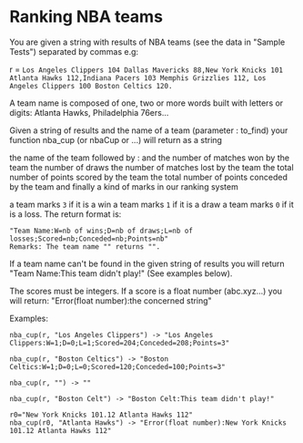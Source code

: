 # Ranking NBA teams

You are given a string with results of NBA teams (see the data in "Sample Tests") separated by commas e.g:

r = `Los Angeles Clippers 104 Dallas Mavericks 88,New York Knicks 101 Atlanta Hawks 112,Indiana Pacers 103 Memphis Grizzlies 112, Los Angeles Clippers 100 Boston Celtics 120.`

A team name is composed of one, two or more words built with letters or digits: Atlanta Hawks, Philadelphia 76ers...

Given a string of results and the name of a team (parameter : to_find) your function nba_cup (or nbaCup or ...) will return as a string

the name of the team followed by : and
the number of matches won by the team
the number of draws
the number of matches lost by the team
the total number of points scored by the team
the total number of points conceded by the team
and finally a kind of marks in our ranking system

a team marks `3` if it is a win
a team marks `1` if it is a draw
a team marks `0` if it is a loss.
The return format is:

```
"Team Name:W=nb of wins;D=nb of draws;L=nb of losses;Scored=nb;Conceded=nb;Points=nb"
Remarks: The team name "" returns "".
```

If a team name can't be found in the given string of results you will return "Team Name:This team didn't play!" (See examples below).

The scores must be integers. If a score is a float number (abc.xyz...) you will return: "Error(float number):the concerned string"

Examples:

```
nba_cup(r, "Los Angeles Clippers") -> "Los Angeles Clippers:W=1;D=0;L=1;Scored=204;Conceded=208;Points=3"

nba_cup(r, "Boston Celtics") -> "Boston Celtics:W=1;D=0;L=0;Scored=120;Conceded=100;Points=3"

nba_cup(r, "") -> ""

nba_cup(r, "Boston Celt") -> "Boston Celt:This team didn't play!"

r0="New York Knicks 101.12 Atlanta Hawks 112"
nba_cup(r0, "Atlanta Hawks") -> "Error(float number):New York Knicks 101.12 Atlanta Hawks 112"
```